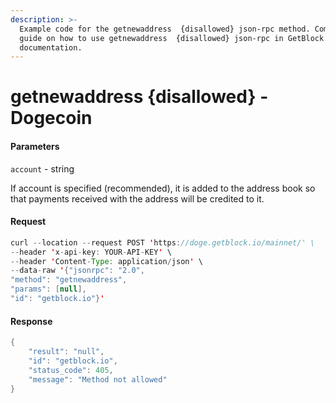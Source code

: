 ```yaml
---
description: >-
  Example code for the getnewaddress  {disallowed} json-rpc method. Сomplete
  guide on how to use getnewaddress  {disallowed} json-rpc in GetBlock.io Web3
  documentation.
---
```


# getnewaddress {disallowed} - Dogecoin

#### Parameters

`account` - string

If account is specified (recommended), it is added to the address book so that payments received with the address will be credited to it.

#### Request

```java
curl --location --request POST 'https://doge.getblock.io/mainnet/' \
--header 'x-api-key: YOUR-API-KEY' \
--header 'Content-Type: application/json' \
--data-raw '{"jsonrpc": "2.0",
"method": "getnewaddress",
"params": [null],
"id": "getblock.io"}'
```

#### Response

```java
{
    "result": "null",
    "id": "getblock.io",
    "status_code": 405,
    "message": "Method not allowed"
}
```
